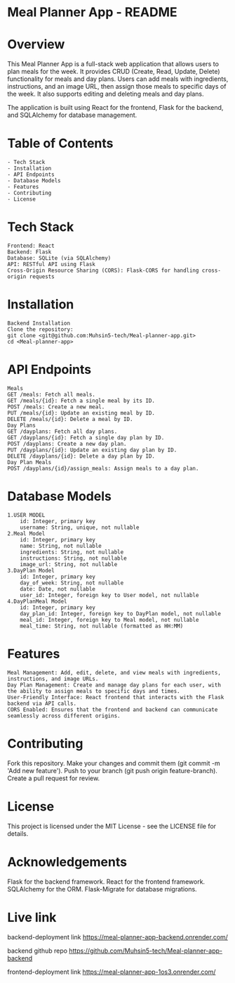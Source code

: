 # Meal Planner App - README
# Overview
This Meal Planner App is a full-stack web application that allows users to plan meals for the week. It provides CRUD (Create, Read, Update, Delete) functionality for meals and day plans. Users can add meals with ingredients, instructions, and an image URL, then assign those meals to specific days of the week. It also supports editing and deleting meals and day plans.

The application is built using React for the frontend, Flask for the backend, and SQLAlchemy for database management.

# Table of Contents
    - Tech Stack
    - Installation
    - API Endpoints
    - Database Models
    - Features
    - Contributing
    - License

# Tech Stack
    Frontend: React
    Backend: Flask
    Database: SQLite (via SQLAlchemy)
    API: RESTful API using Flask
    Cross-Origin Resource Sharing (CORS): Flask-CORS for handling cross-origin requests
# Installation
    Backend Installation
    Clone the repository:
    git clone <git@github.com:Muhsin5-tech/Meal-planner-app.git>
    cd <Meal-planner-app>

# API Endpoints
    Meals
    GET /meals: Fetch all meals.
    GET /meals/{id}: Fetch a single meal by its ID.
    POST /meals: Create a new meal.
    PUT /meals/{id}: Update an existing meal by ID.
    DELETE /meals/{id}: Delete a meal by ID.
    Day Plans
    GET /dayplans: Fetch all day plans.
    GET /dayplans/{id}: Fetch a single day plan by ID.
    POST /dayplans: Create a new day plan.
    PUT /dayplans/{id}: Update an existing day plan by ID.
    DELETE /dayplans/{id}: Delete a day plan by ID.
    Day Plan Meals
    POST /dayplans/{id}/assign_meals: Assign meals to a day plan.
# Database Models
    1.USER MODEL
        id: Integer, primary key
        username: String, unique, not nullable
    2.Meal Model
        id: Integer, primary key
        name: String, not nullable
        ingredients: String, not nullable
        instructions: String, not nullable
        image_url: String, not nullable
    3.DayPlan Model
        id: Integer, primary key
        day_of_week: String, not nullable
        date: Date, not nullable
        user_id: Integer, foreign key to User model, not nullable
    4.DayPlanMeal Model
        id: Integer, primary key
        day_plan_id: Integer, foreign key to DayPlan model, not nullable
        meal_id: Integer, foreign key to Meal model, not nullable
        meal_time: String, not nullable (formatted as HH:MM)
# Features
    Meal Management: Add, edit, delete, and view meals with ingredients, instructions, and image URLs.
    Day Plan Management: Create and manage day plans for each user, with the ability to assign meals to specific days and times.
    User-Friendly Interface: React frontend that interacts with the Flask backend via API calls.
    CORS Enabled: Ensures that the frontend and backend can communicate seamlessly across different origins.
# Contributing
Fork this repository.
Make your changes and commit them (git commit -m 'Add new feature').
Push to your branch (git push origin feature-branch).
Create a pull request for review.
# License
This project is licensed under the MIT License - see the LICENSE file for details.

# Acknowledgements
Flask for the backend framework.
React for the frontend framework.
SQLAlchemy for the ORM.
Flask-Migrate for database migrations.
# Live link
backend-deployment link <https://meal-planner-app-backend.onrender.com/>

backend github repo <https://github.com/Muhsin5-tech/Meal-planner-app-backend>

frontend-deployment link <https://meal-planner-app-1os3.onrender.com/>